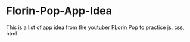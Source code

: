 # Florin-Pop-App-Idea
This is a list of app idea from the youtuber FLorin Pop to practice js, css, html 
